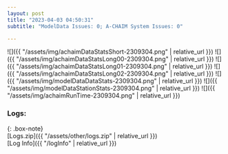 ```yaml
---
layout: post
title: "2023-04-03 04:50:31"
subtitle: "ModelData Issues: 0; A-CHAIM System Issues: 0"

---
```


![]({{ "/assets/img/achaimDataStatsShort-2309304.png" | relative_url }})
![]({{ "/assets/img/achaimDataStatsLong00-2309304.png" | relative_url }})
![]({{ "/assets/img/achaimDataStatsLong01-2309304.png" | relative_url }})
![]({{ "/assets/img/achaimDataStatsLong02-2309304.png" | relative_url }})
![]({{ "/assets/img/modelDataDataStats-2309304.png" | relative_url }})
![]({{ "/assets/img/modelDataStationStats-2309304.png" | relative_url }})
![]({{ "/assets/img/achaimRunTime-2309304.png" | relative_url }})





### Logs:  
  
{: .box-note}  
[Logs.zip]({{ "/assets/other/logs.zip" | relative_url }})  
[Log Info]({{ "/logInfo" | relative_url }})  
